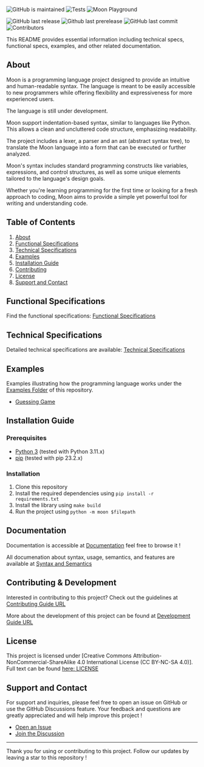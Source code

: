 <!-- https://shields.io/ -->
![GitHub is maintained](https://img.shields.io/maintenance/yes/2024?label=Maintained&color=success&logo=github)
![Tests](https://img.shields.io/github/actions/workflow/status/PaulMarisOUMary/Moon/pytest.yml?branch=main&label=Tests&logo=github)
![Moon Playground](https://img.shields.io/badge/Moon%20Playground-Try%20it%20online%20!-1b1aff?link=https%3A%2F%2Fmoon.warn.group)

![GitHub last release](https://img.shields.io/github/v/release/PaulMarisOUMary/Moon?label=Release&color=blueviolet&logo=github)
![Github last prerelease](https://img.shields.io/github/v/release/PaulMarisOUMary/Moon?color=orange&include_prereleases&label=Pre-release&logo=github)
![GitHub last commit](https://img.shields.io/github/last-commit/PaulMarisOUMary/Moon?label=Last%20commit&color=informational&logo=github)
![Contributors](https://img.shields.io/github/contributors/PaulMarisOUMary/Moon?label=Contributors&color=informational&logo=github)

This README provides essential information including technical specs, functional specs, examples, and other related documentation.

## About

Moon is a programming language project designed to provide an intuitive and human-readable syntax.
The language is meant to be easily accessible to new programmers while offering flexibility and expressiveness for more experienced users.

The language is still under development.

Moon support indentation-based syntax, similar to languages like Python. This allows a clean and uncluttered code structure, emphasizing readability.

The project includes a lexer, a parser and an ast (abstract syntax tree), to translate the Moon language into a form that can be executed or further analyzed. 

Moon's syntax includes standard programming constructs like variables, expressions, and control structures, as well as some unique elements tailored to the language's design goals.

Whether you're learning programming for the first time or looking for a fresh approach to coding, Moon aims to provide a simple yet powerful tool for writing and understanding code.

## Table of Contents

1. [About](#about)
2. [Functional Specifications](#functional-specifications)
3. [Technical Specifications](#technical-specifications)
4. [Examples](#examples)
5. [Installation Guide](#installation-guide)
6. [Contributing](#contributing)
7. [License](#license)
8. [Support and Contact](#support-and-contact)

## Functional Specifications

Find the functional specifications: [Functional Specifications](/docs/SPEC_FUNC.md)

## Technical Specifications

Detailed technical specifications are available: [Technical Specifications](/docs/SPEC_TECH.md)

## Examples

Examples illustrating how the programming language works under the [Examples Folder](/examples/) of this repository.

- [Guessing Game](/examples/guess_game.mn)

## Installation Guide

### Prerequisites

- [Python 3](https://www.python.org/downloads/) (tested with Python 3.11.x)
- [pip](https://pip.pypa.io/en/stable/installation/) (tested with pip 23.2.x)

### Installation

1. Clone this repository
2. Install the required dependencies using `pip install -r requirements.txt`
3. Install the library using `make build`
4. Run the project using `python -m moon $filepath`

## Documentation

Documentation is accessible at [Documentation](/docs/) feel free to browse it !

All documenation about syntax, usage, semantics, and features are available at [Syntax and Semantics](/docs/SYNTAX_SEMANTICS.md)

## Contributing & Development

Interested in contributing to this project? Check out the guidelines at [Contributing Guide URL](/.github/CONTRIBUTING.md)

More about the development of this project can be found at [Development Guide URL](/docs/DEVELOPMENT.md)

## License

This project is licensed under [Creative Commons Attribution-NonCommercial-ShareAlike 4.0 International License (CC BY-NC-SA 4.0)].
Full text can be found [here: LICENSE](/LICENSE)

## Support and Contact

For support and inquiries, please feel free to open an issue on GitHub or use the GitHub Discussions feature.
Your feedback and questions are greatly appreciated and will help improve this project !

- [Open an Issue](https://github.com/PaulMarisOUMary/Moon/issues)
- [Join the Discussion](https://github.com/PaulMarisOUMary/Moon/discussions)

---

Thank you for using or contributing to this project.
Follow our updates by leaving a star to this repository !